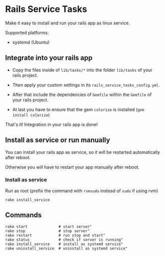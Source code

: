# Rails Service Tasks
Make it easy to install and run your rails app as linux service.

Supported platforms:
- systemd (Ubuntu)

## Integrate into your rails app
* Copy the files inside of `lib/tasks/*` into the folder `lib/tasks` of your rails project.

* Then apply your custom settings in its `rails_service_tasks_config.yml`.

* After that include the dependencies of `Gemfile` within the `Gemfile` of your rails project.

* At last you have to ensure that the gem `colorize` is installed (`gem install colorize`)

That's it! Integration in your rails app is done!

## Install as service or run manually
You can install your rails app as service, so it will be restarted automatically after reboot.

Otherwise you will have to restart your app manually after reboot.

### Install as service
Run as root (prefix the command with `rvmsudo` instead of `sudo` if using rvm)
```
rake install_service
```

## Commands
```
rake start              # start server"
rake stop               # stop server"
rake restart            # run stop and start"
rake status             # check if server is running"
rake install_service    # install as systemd service"
rake uninstall_service  # uninstall as systemd service"
```
